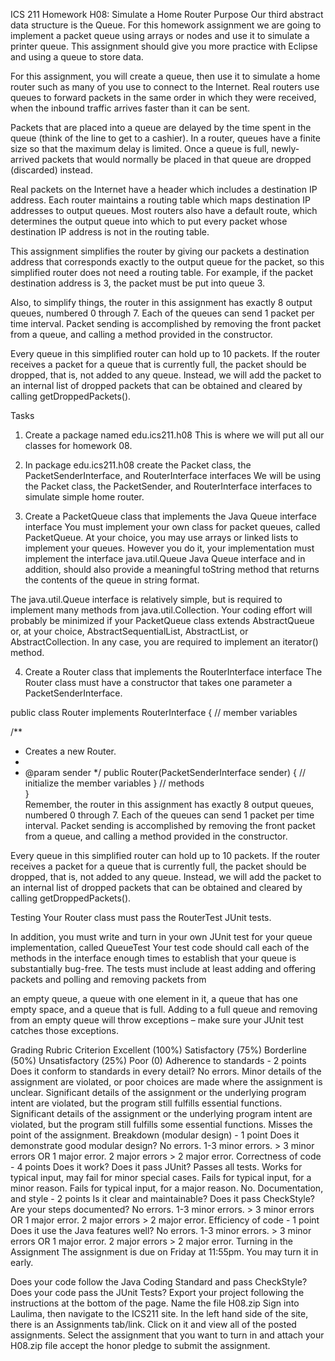 ICS 211 Homework H08: Simulate a Home Router
Purpose
Our third abstract data structure is the Queue. For this homework assignment we are going to implement a packet queue using arrays or nodes and use it to simulate a printer queue. This assignment should give you more practice with Eclipse and using a queue to store data.

For this assignment, you will create a queue, then use it to simulate a home router such as many of you use to connect to the Internet. Real routers use queues to forward packets in the same order in which they were received, when the inbound traffic arrives faster than it can be sent.

Packets that are placed into a queue are delayed by the time spent in the queue (think of the line to get to a cashier). In a router, queues have a finite size so that the maximum delay is limited. Once a queue is full, newly-arrived packets that would normally be placed in that queue are dropped (discarded) instead.

Real packets on the Internet have a header which includes a destination IP address. Each router maintains a routing table which maps destination IP addresses to output queues. Most routers also have a default route, which determines the output queue into which to put every packet whose destination IP address is not in the routing table.

This assignment simplifies the router by giving our packets a destination address that corresponds exactly to the output queue for the packet, so this simplified router does not need a routing table. For example, if the packet destination address is 3, the packet must be put into queue 3.

Also, to simplify things, the router in this assignment has exactly 8 output queues, numbered 0 through 7. Each of the queues can send 1 packet per time interval. Packet sending is accomplished by removing the front packet from a queue, and calling a method provided in the constructor.

Every queue in this simplified router can hold up to 10 packets. If the router receives a packet for a queue that is currently full, the packet should be dropped, that is, not added to any queue. Instead, we will add the packet to an internal list of dropped packets that can be obtained and cleared by calling getDroppedPackets().

Tasks
1. Create a package named edu.ics211.h08
This is where we will put all our classes for homework 08.

2. In package edu.ics211.h08 create the Packet class, the PacketSenderInterface, and RouterInterface interfaces
We will be using the Packet class, the PacketSender, and RouterInterface interfaces to simulate simple home router.

3. Create a PacketQueue class that implements the Java Queue interface interface
You must implement your own class for packet queues, called PacketQueue. At your choice, you may use arrays or linked lists to implement your queues. However you do it, your implementation must implement the interface java.util.Queue<Packet> Java Queue interface and in addition, should also provide a meaningful toString method that returns the contents of the queue in string format.

The java.util.Queue<E> interface is relatively simple, but is required to implement many methods from java.util.Collection<E>. Your coding effort will probably be minimized if your PacketQueue class extends AbstractQueue<Packet> or, at your choice, AbstractSequentialList<Packet>, AbstractList<Packet>, or AbstractCollection<Packet>. In any case, you are required to implement an iterator() method.

4. Create a Router class that implements the RouterInterface interface
The Router class must have a constructor that takes one parameter a PacketSenderInterface.

public class Router implements RouterInterface {
  // member variables

  /**
   * Creates a new Router.
   *
   * @param sender
   */
  public Router(PacketSenderInterface sender) {
     // initialize the member variables
  }
  // methods   
}     
Remember, the router in this assignment has exactly 8 output queues, numbered 0 through 7. Each of the queues can send 1 packet per time interval. Packet sending is accomplished by removing the front packet from a queue, and calling a method provided in the constructor.

Every queue in this simplified router can hold up to 10 packets. If the router receives a packet for a queue that is currently full, the packet should be dropped, that is, not added to any queue. Instead, we will add the packet to an internal list of dropped packets that can be obtained and cleared by calling getDroppedPackets().

Testing
Your Router class must pass the RouterTest JUnit tests.

In addition, you must write and turn in your own JUnit test for your queue implementation, called QueueTest Your test code should call each of the methods in the interface enough times to establish that your queue is substantially bug-free. The tests must include at least adding and offering packets and polling and removing packets from

an empty queue,
a queue with one element in it,
a queue that has one empty space, and
a queue that is full.
Adding to a full queue and removing from an empty queue will throw exceptions – make sure your JUnit test catches those exceptions.

Grading Rubric
Criterion	Excellent (100%)	Satisfactory (75%)	Borderline (50%)	Unsatisfactory (25%)	Poor (0)
Adherence to standards - 2 points
Does it conform to standards in every detail?	No errors.	Minor details of the assignment are violated, or poor choices are made where the assignment is unclear.	Significant details of the assignment or the underlying program intent are violated, but the program still fulfills essential functions.	Significant details of the assignment or the underlying program intent are violated, but the program still fulfills some essential functions.	Misses the point of the assignment.
Breakdown (modular design) - 1 point
Does it demonstrate good modular design?	No errors.	1-3 minor errors.	> 3 minor errors OR 1 major error.	2 major errors	> 2 major error.
Correctness of code - 4 points
Does it work? Does it pass JUnit?	Passes all tests.	Works for typical input, may fail for minor special cases.	Fails for typical input, for a minor reason.	Fails for typical input, for a major reason.	No.
Documentation, and style - 2 points
Is it clear and maintainable? Does it pass CheckStyle? Are your steps documented?	No errors.	1-3 minor errors.	> 3 minor errors OR 1 major error.	2 major errors	> 2 major error.
Efficiency of code - 1 point
Does it use the Java features well?	No errors.	1-3 minor errors.	> 3 minor errors OR 1 major error.	2 major errors	> 2 major error.
Turning in the Assignment
The assignment is due on Friday at 11:55pm. You may turn it in early.

Does your code follow the Java Coding Standard and pass CheckStyle?
Does your code pass the JUnit Tests?
Export your project following the instructions at the bottom of the page. Name the file H08.zip
Sign into Laulima, then navigate to the ICS211 site. In the left hand side of the site, there is an Assignments tab/link. Click on it and view all of the posted assignments. Select the assignment that you want to turn in and attach your H08.zip file accept the honor pledge to submit the assignment.
